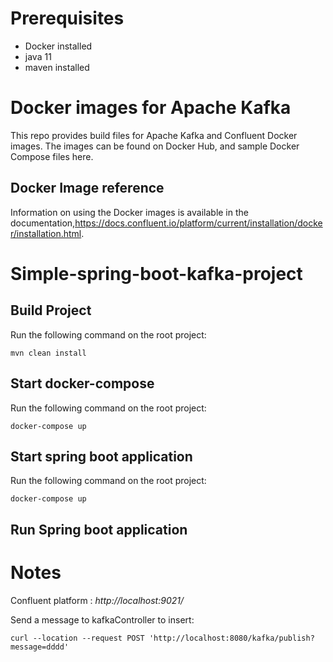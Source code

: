 # Prerequisites
 * Docker installed
 * java 11
 * maven installed

# Docker images for Apache Kafka
 This repo provides build files for Apache Kafka and Confluent Docker images. The images can be found on Docker Hub, and sample Docker Compose files here.
 
## Docker Image reference
 Information on using the Docker images is available in the documentation,https://docs.confluent.io/platform/current/installation/docker/installation.html.

# Simple-spring-boot-kafka-project

## Build Project

Run the following command on the root project:

`mvn clean install`

## Start docker-compose

Run the following command on the root project:

`docker-compose up`

## Start spring boot application

Run the following command on the root project:

`docker-compose up`

## Run Spring boot application

# Notes

Confluent platform : _http://localhost:9021/_ 


Send a message to kafkaController to insert:

`curl --location --request POST 'http://localhost:8080/kafka/publish?message=dddd'`



